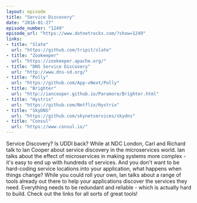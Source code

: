 ```yaml
---
layout: episode
title: "Service Discovery"
date: "2016-01-27"
episode_number: "1249"
episode_url: "https://www.dotnetrocks.com/?show=1249"
links:
- title: "Slate"
  url: "https://github.com/tripit/slate"
- title: "Zookeeper"
  url: "https://zookeeper.apache.org/"
- title: "DNS Service Discovery"
  url: "http://www.dns-sd.org/"
- title: "Polly"
  url: "https://github.com/App-vNext/Polly"
- title: "Brighter"
  url: "http://iancooper.github.io/Paramore/Brighter.html"
- title: "Hystrix"
  url: "https://github.com/Netflix/Hystrix"
- title: "SkyDNS"
  url: "https://github.com/skynetservices/skydns"
- title: "Consul"
  url: "https://www.consul.io/"
---
```


Service Discovery? Is UDDI back? While at NDC London, Carl and Richard talk to Ian Cooper about service discovery in the microservices world. Ian talks about the effect of microservices in making systems more complex - it's easy to end up with hundreds of services. And you don't want to be hard-coding service locations into your application, what happens when things change? While you could roll your own, Ian talks about a range of tools already out there to help your applications discover the services they need. Everything needs to be redundant and reliable - which is actually hard to build. Check out the links for all sorts of great tools!
